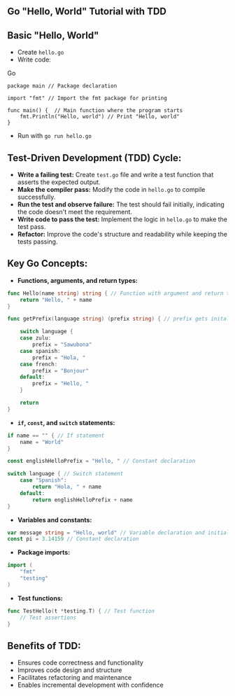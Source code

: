 ## Go "Hello, World" Tutorial with TDD

## Basic "Hello, World"

- Create `hello.go`
- Write code:

Go

```
package main // Package declaration

import "fmt" // Import the fmt package for printing

func main() {  // Main function where the program starts
    fmt.Println("Hello, world") // Print "Hello, world"
}
```

- Run with `go run hello.go`

## Test-Driven Development (TDD) Cycle:

- **Write a failing test:** Create `test.go` file and write a test function that asserts the expected output.
- **Make the compiler pass:** Modify the code in `hello.go` to compile successfully.
- **Run the test and observe failure:** The test should fail initially, indicating the code doesn't meet the requirement.
- **Write code to pass the test:** Implement the logic in `hello.go` to make the test pass.
- **Refactor:** Improve the code's structure and readability while keeping the tests passing.

## Key Go Concepts:

- **Functions, arguments, and return types:**
```go
func Hello(name string) string { // Function with argument and return type
    return "Hello, " + name 
}

func getPrefix(language string) (prefix string) { // prefix gets initalized here and prefix is what will get returned

	switch language {
	case zulu:
		prefix = "Sawubona"
	case spanish:
		prefix = "Hola, "
	case french:
		prefix = "Bonjour"
	default:
		prefix = "Hello, "
	}

	return
}
```

- **`if`, `const`, and `switch` statements:**
```go
if name == "" { // If statement
    name = "World"
}

const englishHelloPrefix = "Hello, " // Constant declaration

switch language { // Switch statement
    case "Spanish":
        return "Hola, " + name
    default:
        return englishHelloPrefix + name
}
```

- **Variables and constants:**

```go
var message string = "Hello, world" // Variable declaration and initialization
const pi = 3.14159 // Constant declaration
```

- **Package imports:**
```go
import (
    "fmt"
    "testing"
)
```

- **Test functions:**
```go
func TestHello(t *testing.T) { // Test function
    // Test assertions
}
```

## Benefits of TDD:

- Ensures code correctness and functionality
- Improves code design and structure
- Facilitates refactoring and maintenance
- Enables incremental development with confidence